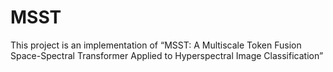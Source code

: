 # MSST
This project is an implementation of “MSST: A Multiscale Token Fusion Space-Spectral Transformer Applied to Hyperspectral Image Classification”
